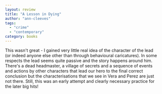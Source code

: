 ```yaml
---
layout: review
title: "A Lesson in Dying"
author: "ann-cleeves"
tags:
  - "crime"
  - "contemporary"
category: books
---
```


This wasn't great - I gained very little real idea of the character of the lead (or indeed anyone else
other than through behavioural caricatures). In some respects the lead seems quite passive and the 
story happens around him. There's a dead headmaster, a village of secrets and a sequence of events
and actions by other characters that lead our hero to the final correct conclusion but the
characterisations that we see in Vera and Perez are just not there. Still, this was an early attempt
and clearly necessary practice for the later big hits!
